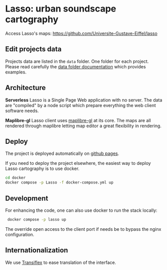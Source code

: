 # Lasso: urban soundscape cartography

Access Lasso's maps: https://github.com/Universite-Gustave-Eiffel/lasso

## Edit projects data

Projects data are listed in the `data` folder. One folder for each project.
Please read carefully the [data folder documentation](./data/README.md) which provides examples.

## Architecture

**Serverless**
Lasso is a Single Page Web application with no server.
The data are "compiled" by a node script which prepare everything the web client software needs.

**Maplibre-gl**
Lasso client uses [maplibre-gl](https://maplibre.org/maplibre-gl-js-docs/api/) at its core.
The maps are all rendered through maplibre letting map editor a great flexibility in rendering.

## Deploy

The project is deployed automatically on [github pages](https://ouestware.github.io/lasso/).

If you need to deploy the project elsewhere, the easiest way to deploy Lasso cartography is to use docker.

```bash
cd docker
docker compose -p Lasso -f docker-compose.yml up
```

## Development

For enhancing the code, one can also use docker to run the stack locally:

```bash
 docker compose -p lasso up
```

The override open access to the client port if needs be to bypass the nginx configuration.

## Internationalization

We use [Transiflex](https://www.transifex.com/LAE/lasso-2) to ease translation of the interface.
